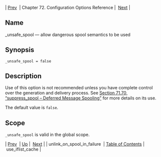 | [Prev](conf.ref.unlink_on_spool_in_failure)  | Chapter 72. Configuration Options Reference |  [Next](conf.ref.use_iflist_cache) |

<a name="conf.ref.unsafe_spool"></a>
## Name

_unsafe_spool — allow dangerous spool semantics to be used

## Synopsis

`_unsafe_spool = false`

<a name="idp27277680"></a>
## Description

Use of this option is not recommended unless you have complete control over the generation and delivery process. See [Section 71.70, “suppress_spool – Deferred Message Spooling”](modules.suppress_spool "71.70. suppress_spool – Deferred Message Spooling") for more details on its use.

The default value is `false`.

<a name="idp27281104"></a>
## Scope

`_unsafe_spool` is valid in the global scope.

| [Prev](conf.ref.unlink_on_spool_in_failure)  | [Up](config.options.ref) |  [Next](conf.ref.use_iflist_cache) |
| unlink_on_spool_in_failure  | [Table of Contents](index) |  use_iflist_cache |

